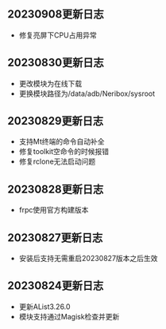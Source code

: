 ## 20230908更新日志
- 修复亮屏下CPU占用异常

## 20230830更新日志
- 更改模块为在线下载
- 更换模块路径为/data/adb/Neribox/sysroot

## 20230829更新日志
- 支持Mt终端的命令自动补全
- 修复toolkit空命令的时候报错
- 修复rclone无法启动问题

## 20230828更新日志
- frpc使用官方构建版本

## 20230827更新日志
- 安装后支持无需重启20230827版本之后生效

## 20230824更新日志
- 更新AList3.26.0
- 模块支持通过Magisk检查并更新